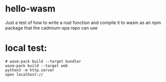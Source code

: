 # hello-wasm

Just a test of how to write a rust function and compile it to wasm as an npm package that the cadmium-spa repo can use

# local test:

```
# wasm-pack build --target bundler
wasm-pack build --target web
python3 -m http.server
open localhost://
```